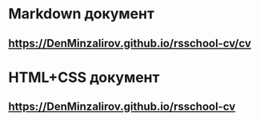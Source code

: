 # Markdown документ
##  https://DenMinzalirov.github.io/rsschool-cv/cv

# HTML+CSS документ
##  https://DenMinzalirov.github.io/rsschool-cv
